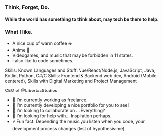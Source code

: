 ### Think, Forget, Do. 
#### While the world has something to think about, may tech be there to help.
### What I like. 
- A nice cup of warm coffee ☕
- Anime 💖
- Videogames, and music that may be forbidden in 11 states. 
- I also like to code sometimes. 



Skills: 
Known Languages and Stuff: Vue/React/Node.js, JavaScript, Java, Kotlin, Python, C#/C
Skills: Frontend & Backend web dev, Android (Mobile centered), Skills with Digital Marketing and Project Management 

CEO of @LibertasStudios

- 🔭 I’m currently working as freelance.
- 🌱 I’m currently developing a nice portfolio for you to see!
- 👯 I’m looking to collaborate on ... Everything? 
- 🤔 I’m looking for help with... Inspiration perhaps.
- ⚡ Fun fact: Depending the music you listen when you code, your development process changes (test of hypothesis:me)
